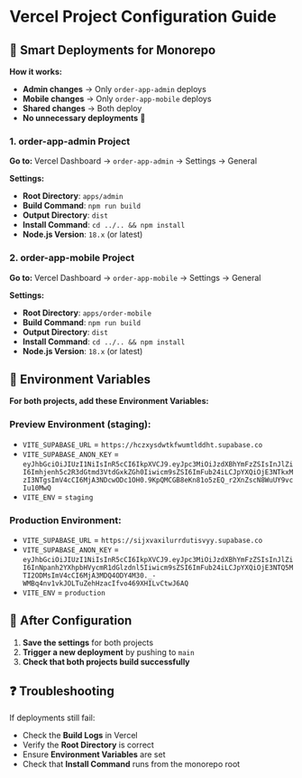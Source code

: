 # Vercel Project Configuration Guide

## 🎯 **Smart Deployments for Monorepo**

**How it works:**
- **Admin changes** → Only `order-app-admin` deploys
- **Mobile changes** → Only `order-app-mobile` deploys  
- **Shared changes** → Both deploy
- **No unnecessary deployments** 🎉

### **1. order-app-admin Project**

**Go to:** Vercel Dashboard → `order-app-admin` → Settings → General

**Settings:**
- **Root Directory**: `apps/admin`
- **Build Command**: `npm run build`
- **Output Directory**: `dist`
- **Install Command**: `cd ../.. && npm install`
- **Node.js Version**: `18.x` (or latest)

### **2. order-app-mobile Project**

**Go to:** Vercel Dashboard → `order-app-mobile` → Settings → General

**Settings:**
- **Root Directory**: `apps/order-mobile`
- **Build Command**: `npm run build`
- **Output Directory**: `dist`
- **Install Command**: `cd ../.. && npm install`
- **Node.js Version**: `18.x` (or latest)

## 🔧 **Environment Variables**

**For both projects, add these Environment Variables:**

### **Preview Environment (staging):**
- `VITE_SUPABASE_URL` = `https://hczxysdwtkfwumtlddht.supabase.co`
- `VITE_SUPABASE_ANON_KEY` = `eyJhbGciOiJIUzI1NiIsInR5cCI6IkpXVCJ9.eyJpc3MiOiJzdXBhYmFzZSIsInJlZiI6Imhjenh5c2R3dGtmd3VtdGxkZGh0Iiwicm9sZSI6ImFub24iLCJpYXQiOjE3NTkxMzI3NTgsImV4cCI6MjA3NDcwODc1OH0.9KpQMCGB8eKn81o5zEQ_r2XnZscN8WuUY9vcIu10MwQ`
- `VITE_ENV` = `staging`

### **Production Environment:**
- `VITE_SUPABASE_URL` = `https://sijxvaxilurrdutisvyy.supabase.co`
- `VITE_SUPABASE_ANON_KEY` = `eyJhbGciOiJIUzI1NiIsInR5cCI6IkpXVCJ9.eyJpc3MiOiJzdXBhYmFzZSIsInJlZiI6InNpanh2YXhpbHVycmR1dGlzdnl5Iiwicm9sZSI6ImFub24iLCJpYXQiOjE3NTQ5MTI2ODMsImV4cCI6MjA3MDQ4ODY4M30._-WMBq4nv1vkJOLTuZehHzacIfvo469XHILvCtwJ6AQ`
- `VITE_ENV` = `production`

## 🚀 **After Configuration**

1. **Save the settings** for both projects
2. **Trigger a new deployment** by pushing to `main`
3. **Check that both projects build successfully**

## ❓ **Troubleshooting**

If deployments still fail:
- Check the **Build Logs** in Vercel
- Verify the **Root Directory** is correct
- Ensure **Environment Variables** are set
- Check that **Install Command** runs from the monorepo root
